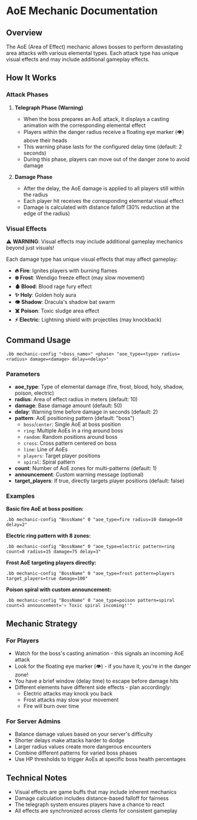 # AoE Mechanic Documentation

## Overview
The AoE (Area of Effect) mechanic allows bosses to perform devastating area attacks with various elemental types. Each attack type has unique visual effects and may include additional gameplay effects.

## How It Works

### Attack Phases

1. **Telegraph Phase (Warning)**
   - When the boss prepares an AoE attack, it displays a casting animation with the corresponding elemental effect
   - Players within the danger radius receive a floating eye marker (👁️) above their heads
   - This warning phase lasts for the configured delay time (default: 2 seconds)
   - During this phase, players can move out of the danger zone to avoid damage

2. **Damage Phase**
   - After the delay, the AoE damage is applied to all players still within the radius
   - Each player hit receives the corresponding elemental visual effect
   - Damage is calculated with distance falloff (30% reduction at the edge of the radius)

### Visual Effects

⚠️ **WARNING**: Visual effects may include additional gameplay mechanics beyond just visuals!

Each damage type has unique visual effects that may affect gameplay:

- **🔥 Fire**: Ignites players with burning flames
- **❄️ Frost**: Wendigo freeze effect (may slow movement)
- **🩸 Blood**: Blood rage fury effect
- **✨ Holy**: Golden holy aura
- **👁️ Shadow**: Dracula's shadow bat swarm
- **☠️ Poison**: Toxic sludge area effect
- **⚡ Electric**: Lightning shield with projectiles (may knockback)

## Command Usage

```
.bb mechanic-config "<boss_name>" <phase> "aoe_type=<type> radius=<radius> damage=<damage> delay=<delay>"
```

### Parameters

- **aoe_type**: Type of elemental damage (fire, frost, blood, holy, shadow, poison, electric)
- **radius**: Area of effect radius in meters (default: 10)
- **damage**: Base damage amount (default: 50)
- **delay**: Warning time before damage in seconds (default: 2)
- **pattern**: AoE positioning pattern (default: "boss")
  - `boss`/`center`: Single AoE at boss position
  - `ring`: Multiple AoEs in a ring around boss
  - `random`: Random positions around boss
  - `cross`: Cross pattern centered on boss
  - `line`: Line of AoEs
  - `players`: Target player positions
  - `spiral`: Spiral pattern
- **count**: Number of AoE zones for multi-patterns (default: 1)
- **announcement**: Custom warning message (optional)
- **target_players**: If true, directly targets player positions (default: false)

### Examples

**Basic fire AoE at boss position:**
```
.bb mechanic-config "BossName" 0 "aoe_type=fire radius=10 damage=50 delay=2"
```

**Electric ring pattern with 8 zones:**
```
.bb mechanic-config "BossName" 0 "aoe_type=electric pattern=ring count=8 radius=15 damage=75 delay=3"
```

**Frost AoE targeting players directly:**
```
.bb mechanic-config "BossName" 0 "aoe_type=frost pattern=players target_players=true damage=100"
```

**Poison spiral with custom announcement:**
```
.bb mechanic-config "BossName" 0 "aoe_type=poison pattern=spiral count=5 announcement='💀 Toxic spiral incoming!'"
```

## Mechanic Strategy

### For Players
- Watch for the boss's casting animation - this signals an incoming AoE attack
- Look for the floating eye marker (👁️) - if you have it, you're in the danger zone!
- You have a brief window (delay time) to escape before damage hits
- Different elements have different side effects - plan accordingly:
  - Electric attacks may knock you back
  - Frost attacks may slow your movement
  - Fire will burn over time

### For Server Admins
- Balance damage values based on your server's difficulty
- Shorter delays make attacks harder to dodge
- Larger radius values create more dangerous encounters
- Combine different patterns for varied boss phases
- Use HP thresholds to trigger AoEs at specific boss health percentages

## Technical Notes

- Visual effects are game buffs that may include inherent mechanics
- Damage calculation includes distance-based falloff for fairness
- The telegraph system ensures players have a chance to react
- All effects are synchronized across clients for consistent gameplay
